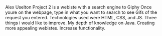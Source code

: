 Alex Uselton 
Project 2 is a webiste with a search engine to Giphy
Once youre on the webpage, type in what you want to search to see Gifs of the request you entered. 
Technologies used were HTML, CSS, and JS.
Three things i would like to improve. My depth of knowledge on Java. Creating more appealing webistes. Increase functionality. 
